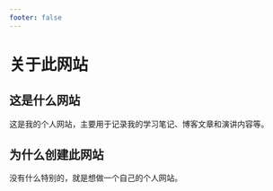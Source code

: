 ```yaml
---
footer: false
---
```


# 关于此网站

## 这是什么网站

这是我的个人网站，主要用于记录我的学习笔记、博客文章和演讲内容等。

## 为什么创建此网站

没有什么特别的，就是想做一个自己的个人网站。
